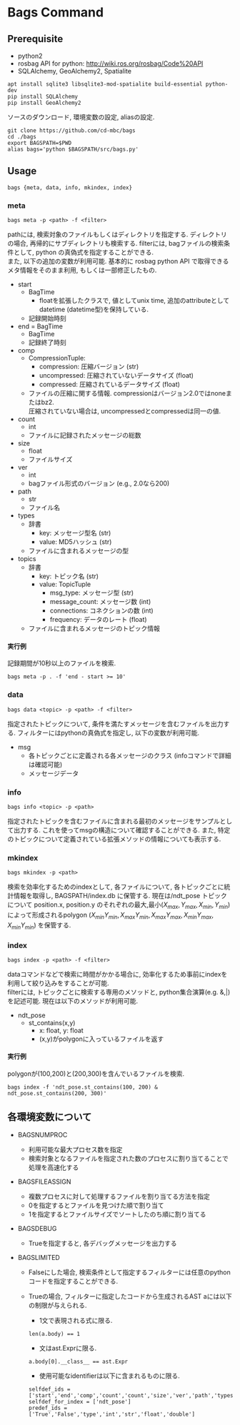 

# Bags Command 


## Prerequisite

- python2
- rosbag API for python: http://wiki.ros.org/rosbag/Code%20API
- SQLAlchemy, GeoAlchemy2, Spatialite

```
apt install sqlite3 libsqlite3-mod-spatialite build-essential python-dev
pip install SQLAlchemy
pip install GeoAlchemy2
```

ソースのダウンロード, 環境変数の設定, aliasの設定.

```
git clone https://github.com/cd-mbc/bags
cd ./bags
export BAGSPATH=$PWD
alias bags='python $BAGSPATH/src/bags.py'
```

## Usage

```
bags {meta, data, info, mkindex, index}
```


### meta

```
bags meta -p <path> -f <filter>
```

pathには, 検索対象のファイルもしくはディレクトリを指定する. ディレクトリの場合, 再帰的にサブディレクトリも検索する.
filterには, bagファイルの検索条件として, python の真偽式を指定することができる.  
また, 以下の追加の変数が利用可能. 基本的に rosbag python API で取得できるメタ情報をそのまま利用, もしくは一部修正したもの.

- start
    - BagTime
        - floatを拡張したクラスで, 値としてunix time, 追加のattributeとしてdatetime (datetime型)を保持している.
    - 記録開始時刻
- end = BagTime
    - BagTime
    - 記録終了時刻
- comp
    - CompressionTuple:
        - compression: 圧縮バージョン (str)
        - uncompressed: 圧縮されていないデータサイズ (float)
        - compressed: 圧縮されているデータサイズ (float)
    - ファイルの圧縮に関する情報. compressionはバージョン2.0ではnoneまたはbz2.  
      圧縮されていない場合は, uncompressedとcompressedは同一の値.
- count
    - int
    - ファイルに記録されたメッセージの総数
- size
    - float
    - ファイルサイズ
- ver 
    - int
    - bagファイル形式のバージョン (e.g., 2.0なら200)
- path
    - str
    - ファイル名
- types
    - 辞書
        - key: メッセージ型名 (str)
        - value: MD5ハッシュ (str)
    - ファイルに含まれるメッセージの型
- topics
    - 辞書
        - key: トピック名 (str)
        - value: TopicTuple
            - msg_type: メッセージ型 (str)
            - message_count: メッセージ数 (int)
            - connections: コネクションの数 (int)
            - frequency: データのレート (float)
    - ファイルに含まれるメッセージのトピック情報

#### 実行例

記録期間が10秒以上のファイルを検索.
```
bags meta -p . -f 'end - start >= 10'
```

### data

```
bags data <topic> -p <path> -f <filter>
```

指定されたトピックについて, 条件を満たすメッセージを含むファイルを出力する. フィルターにはpythonの真偽式を指定し, 以下の変数が利用可能. 

- msg
    - 各トピックごとに定義される各メッセージのクラス (infoコマンドで詳細は確認可能)
    - メッセージデータ


### info

```
bags info <topic> -p <path>
```

指定されたトピックを含むファイルに含まれる最初のメッセージをサンプルとして出力する. これを使ってmsgの構造について確認することができる. また, 特定のトピックについて定義されている拡張メソッドの情報についても表示する. 

### mkindex

```
bags mkindex -p <path>
```

検索を効率化するためのindexとして, 各ファイルについて, 各トピックごとに統計情報を取得し, BAGSPATH/index.db に保管する. 現在は/ndt_pose トピックについて position.x, position.y のそれぞれの最大,最小($X_{max},Y_{max},X_{min},Y_{min}$)によって形成されるpolygon ($X_{min} Y_{min},X_{max} Y_{min},X_{max} Y_{max},X_{min} Y_{max},X_{min} Y_{min}$) を保管する.

### index

```
bags index -p <path> -f <filter>
```

dataコマンドなどで検索に時間がかかる場合に, 効率化するため事前にindexを利用して絞り込みをすることが可能.  
filterには, トピックごとに検索する専用のメソッドと, python集合演算(e.g. &,|)を記述可能. 現在は以下のメソッドが利用可能.

- ndt_pose
    - st_contains(x,y)
        - x: float, y: float
        - (x,y)がpolygonに入っているファイルを返す

#### 実行例
polygonが(100,200)と(200,300)を含んでいるファイルを検索.

```
bags index -f 'ndt_pose.st_contains(100, 200) & ndt_pose.st_contains(200, 300)'
```

## 各環境変数について

- BAGSNUMPROC
    - 利用可能な最大プロセス数を指定
    - 検索対象となるファイルを指定された数のプロセスに割り当てることで処理を高速化する

- BAGSFILEASSIGN
    - 複数プロセスに対して処理するファイルを割り当てる方法を指定
    - 0を指定するとファイルを見つけた順で割り当て
    - 1を指定するとファイルサイズでソートしたのち順に割り当てる

- BAGSDEBUG
    - Trueを指定すると, 各デバッグメッセージを出力する

- BAGSLIMITED
    - Falseにした場合, 検索条件として指定するフィルターには任意のpythonコードを指定することができる.
    - Trueの場合, フィルターに指定したコードから生成されるAST aには以下の制限が与えられる.
        - 1文で表現される式に限る.
        ```
        len(a.body) == 1
        ```

        - 文はast.Exprに限る.
        ```
        a.body[0].__class__ == ast.Expr
        ```

        - 使用可能なidentifierは以下に含まれるものに限る.
        ```
        selfdef_ids = ['start','end','comp','count','count','size','ver','path','types','topics','msg']
        selfdef_for_index = ['ndt_pose']
        predef_ids = ['True','False','type','int','str','float','double']
        ```



